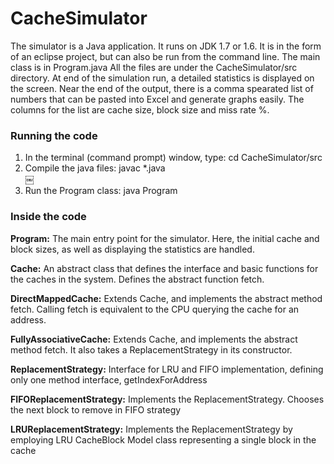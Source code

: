 # CacheSimulator

The simulator is a Java application. It runs on JDK 1.7 or 1.6. It is in the form of an eclipse project, but can also be run from the command line. The main class is in Program.java All the files are under the CacheSimulator/src directory.
At end of the simulation run, a detailed statistics is displayed on the screen. Near the end of the output, there is a comma spearated list of numbers that can be pasted into Excel and generate graphs easily. The columns for the list are cache size, block size and miss rate %.

<h3>Running the code</h3>
  <ol>
  <li>In the terminal (command prompt) window, type: cd CacheSimulator/src </li>
  <li>Compile the java files: javac *.java</li>
￼  <li> Run the Program class: java Program</li>
  </ol>
  
<h3>Inside the code</h3>
<b>Program:</b>  The main entry point for the simulator. Here, the initial cache and block sizes, as well as displaying the statistics are handled.

<b>Cache:</b> An abstract class that defines the interface and basic functions for the caches in the system. Defines the abstract function fetch.

<b>DirectMappedCache:</b> Extends Cache, and implements the abstract method fetch. Calling fetch is equivalent to the CPU querying the cache for an address.

<b>FullyAssociativeCache:</b> Extends Cache, and implements the abstract method fetch. It also takes a ReplacementStrategy in its constructor.

<b>ReplacementStrategy:</b> Interface for LRU and FIFO implementation, defining only one method interface, getIndexForAddress

<b>FIFOReplacementStrategy:</b> Implements the ReplacementStrategy. Chooses the next block to remove in FIFO strategy

<b>LRUReplacementStrategy:</b> Implements the ReplacementStrategy by employing LRU CacheBlock Model class representing a single block in the cache
